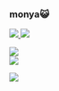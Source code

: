 ### monya😺
[![](https://img.shields.io/twitter/follow/nanoshimarobot2?label=Twitter&logo=twitter&style=social)
](http://twitter.com/nanoshimarobot2)
![](https://img.shields.io/github/followers/nanoshimarobot?style=social)  

![](https://github-profile-summary-cards.vercel.app/api/cards/profile-details?username=nanoshimarobot&theme=2077)  
![](https://github-readme-stats.vercel.app/api/top-langs/?username=nanoshimarobot&layout=compact&theme=dracula)

![](monyamonya.geojson)
